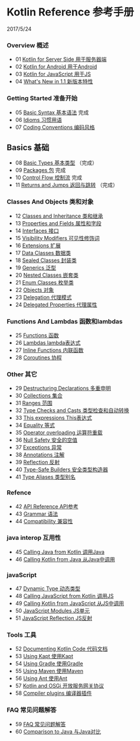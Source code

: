 # Kotlin Reference 参考手册
2017/5/24
### Overview 概述
   * 01 [Kotlin for Server Side 用于服务器端](reference/server-overview.md) 
   * 02 [Kotlin for Android 用于Android](reference/android-overview.md) 
   * 03 [Kotlin for JavaScript 用于JS](reference/js-overview.md) 
   * 04 [What's New in 1.1 新版本特性](reference/whatsnew11.md) 
   
### Getting Started 准备开始
   * 05 [Basic Syntax 基本语法](reference/basic-syntax.md) 完成
   * 06 [Idioms 习惯用语](reference/idioms.md) 
   * 07 [Coding Conventions 编码风格](reference/coding-conventions.md) 

## Basics 基础
   * 08 [Basic Types 基本类型](reference/basic-types.md) （完成）
   * 09 [Packages 包](reference/packages.md) 完成
   * 10 [Control Flow 控制流](reference/control-flow.md) 完成
   * 11 [Returns and Jumps 返回与跳转](reference/returns.md) （完成）

### Classes And Objects 类和对象
   * 12 [Classes and Inheritance 类和继承](reference/classes.md)
   * 13 [Properties and Fields 属性和字段](reference/properties.md)
   * 14 [Interfaces 接口](reference/interfaces.md)
   * 15 [Visibility Modifiers 可见性修饰词](reference/visibility-modifiers.md)
   * 16 [Extensions 扩展](reference/extensions.md)
   * 17 [Data Classes 数据类](reference/data-classes.md)
   * 18 [Sealed Classes 封装类](reference/sealed-classes.md)
   * 19 [Generics 泛型](reference/generics.md)
   * 20 [Nested Classes 嵌套类](reference/nested-classes.md)
   * 21 [Enum Classes 枚举类](reference/enum-classes.md)
   * 22 [Objects 对象](reference/object-declarations.md)
   * 23 [Delegation 代理模式](reference/delegation.md)
   * 24 [Delegated Properties 代理属性](reference/delegated-properties.md)

### Functions And Lambdas 函数和lambdas
   * 25 [Functions 函数](reference/functions.md)
   * 26 [Lambdas lambda表达式](reference/lambdas.md)
   * 27 [Inline Functions 内联函数](reference/inline-functions.md)
   * 28 [Coroutines 协程](reference/coroutines.md)

### Other 其它
   * 29 [Destructuring Declarations 多重申明](reference/multi-declarations.md)
   * 30 [Collections 集合](reference/collections.md) 
   * 31 [Ranges 范围](reference/ranges.md)
   * 32 [Type Checks and Casts 类型检查和自动转换](reference/typecasts.md)
   * 33 [This expressions This表达式](reference/this-expressions.md)
   * 34 [Equality 等式](reference/equality.md)
   * 35 [Operator overloading 运算符重载](reference/operator-overloading.md)
   * 36 [Null Safety 安全的空值](reference/null-safety.md)
   * 37 [Exceptions 异常](reference/exceptions.md)
   * 38 [Annotations 注解](reference/annotations.md)
   * 39 [Reflection 反射](reference/reflection.md)
   * 40 [Type-Safe Builders 安全类型构造器](reference/type-safe-builders.md)
   * 41 [Type Aliases 类型别名](reference/type-aliases.md)
      
### Refence
   * 42 [API Reference API参考](http://kotlinlang.org/api/latest/jvm/stdlib/index.html) 
   * 43 [Grammar 语法](reference/grammar.md)
   * 44 [Compatibility 兼容性](reference/compatibility.md)
   
### java interop 互用性
   * 45 [Calling Java from Kotlin 调用Java](reference/java-interop.md)
   * 46 [Calling Kotlin from Java 从Java中调用](reference/java-to-kotlin-interop.md)
   

### javaScript
   * 47 [Dynamic Type 动态类型](reference/dynamic-type.md)
   * 48 [Calling JavaScript from Kotlin 调用JS](reference/js-interop.md)
   * 49 [Calling Kotlin from JavaScript 从JS中调用](reference/js-to-kotlin-interop.md)
   * 50 [JavaScript Modules JS单元](reference/js-modules.md)
   * 51 [JavaScript Reflection JS反射](reference/js-reflection.md)

### Tools 工具
   * 52 [Documenting Kotlin Code 代码文档](reference/kotlin-doc.md)
   * 53 [Using Kapt 使用Kapt](reference/kapt.md)
   * 54 [Using Gradle 使用Gradle](reference/using-gradle.md)
   * 55 [Using Maven 使用Maven](reference/using-maven.md)
   * 56 [Using Ant 使用Ant](reference/using-ant.md)
   * 57 [Kotlin and OSGi 开放服务网关协议](reference/kotlin-osgi.md)
   * 58 [Compiler plugins 编译器插件](reference/compiler-plugins.md)

### FAQ 常见问题解答
   * 59 [FAQ 常见问题解答](reference/faq.md)
   * 60 [Comparison to Java 与Java对比](reference/comparison-to-java.md) 
   
